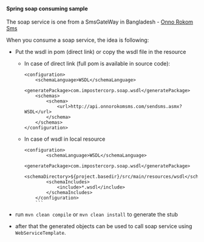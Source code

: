 #### Spring soap consuming sample

The soap service is one from a SmsGateWay in Bangladesh - [Onno Rokom Sms](https://www.onnorokomsms.com/)

When you consume a soap service, the idea is following:
* Put the wsdl in pom (direct link) or copy the wsdl file in the resource
  * In case of direct link (full pom is available in source code):
    ```
    <configuration>
        <schemaLanguage>WSDL</schemaLanguage>
        <generatePackage>com.impostercorp.soap.wsdl</generatePackage>
        <schemas>
            <schema>
                <url>http://api.onnorokomsms.com/sendsms.asmx?WSDL</url>
            </schema>
        </schemas>
    </configuration>
    ```
  * In case of wsdl in local resource
    ```
    <configuration>
            <schemaLanguage>WSDL</schemaLanguage>
            <generatePackage>com.impostercorp.soap.wsdl</generatePackage>
            <schemaDirectory>${project.basedir}/src/main/resources/wsdl</schemaDirectory>
            <schemaIncludes>
                <include>*.wsdl</include>
            </schemaIncludes>
        </configuration>
        ```
* run `mvn clean compile` or `mvn clean install` to generate the stub

* after that the generated objects can be used to call soap service using `WebServiceTemplate`.
